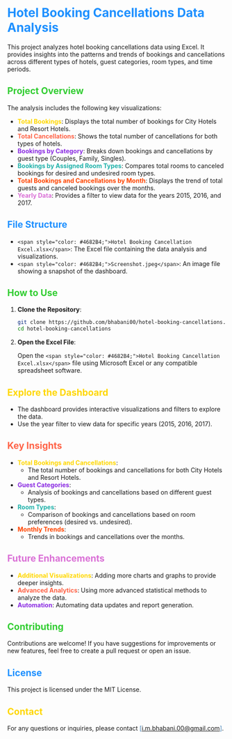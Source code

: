 # <span style="color: #1E90FF;">Hotel Booking Cancellations Data Analysis</span>

This project analyzes hotel booking cancellations data using Excel. It provides insights into the patterns and trends of bookings and cancellations across different types of hotels, guest categories, room types, and time periods.

## <span style="color: #32CD32;">Project Overview</span>

The analysis includes the following key visualizations:

- **<span style="color: #FFD700;">Total Bookings</span>**: Displays the total number of bookings for City Hotels and Resort Hotels.
- **<span style="color: #FF6347;">Total Cancellations</span>**: Shows the total number of cancellations for both types of hotels.
- **<span style="color: #8A2BE2;">Bookings by Category</span>**: Breaks down bookings and cancellations by guest type (Couples, Family, Singles).
- **<span style="color: #20B2AA;">Bookings by Assigned Room Types</span>**: Compares total rooms to canceled bookings for desired and undesired room types.
- **<span style="color: #FF4500;">Total Bookings and Cancellations by Month</span>**: Displays the trend of total guests and canceled bookings over the months.
- **<span style="color: #DA70D6;">Yearly Data</span>**: Provides a filter to view data for the years 2015, 2016, and 2017.

## <span style="color: #1E90FF;">File Structure</span>

- `<span style="color: #4682B4;">Hotel Booking Cancellation Excel.xlsx</span>`: The Excel file containing the data analysis and visualizations.
- `<span style="color: #4682B4;">Screenshot.jpeg</span>`: An image file showing a snapshot of the dashboard.

## <span style="color: #32CD32;">How to Use</span>

1. **Clone the Repository**:

    ```bash
    git clone https://github.com/bhabani00/hotel-booking-cancellations.git
    cd hotel-booking-cancellations
    ```

2. **Open the Excel File**:

    Open the `<span style="color: #4682B4;">Hotel Booking Cancellation Excel.xlsx</span>` file using Microsoft Excel or any compatible spreadsheet software.

## <span style="color: #FFD700;">Explore the Dashboard</span>

- The dashboard provides interactive visualizations and filters to explore the data.
- Use the year filter to view data for specific years (2015, 2016, 2017).

## <span style="color: #FF6347;">Key Insights</span>

- **<span style="color: #FFD700;">Total Bookings and Cancellations</span>**:
  - The total number of bookings and cancellations for both City Hotels and Resort Hotels.
- **<span style="color: #8A2BE2;">Guest Categories</span>**:
  - Analysis of bookings and cancellations based on different guest types.
- **<span style="color: #20B2AA;">Room Types</span>**:
  - Comparison of bookings and cancellations based on room preferences (desired vs. undesired).
- **<span style="color: #FF4500;">Monthly Trends</span>**:
  - Trends in bookings and cancellations over the months.

## <span style="color: #DA70D6;">Future Enhancements</span>

- **<span style="color: #FFD700;">Additional Visualizations</span>**: Adding more charts and graphs to provide deeper insights.
- **<span style="color: #FF6347;">Advanced Analytics</span>**: Using more advanced statistical methods to analyze the data.
- **<span style="color: #8A2BE2;">Automation</span>**: Automating data updates and report generation.

## <span style="color: #32CD32;">Contributing</span>

Contributions are welcome! If you have suggestions for improvements or new features, feel free to create a pull request or open an issue.

## <span style="color: #1E90FF;">License</span>

This project is licensed under the MIT License.

## <span style="color: #FFD700;">Contact</span>

For any questions or inquiries, please contact <span style="color: #4682B4;">[i.m.bhabani.00@gmail.com]</span>.
